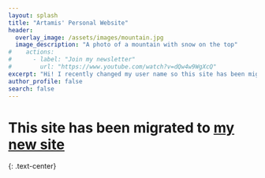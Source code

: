 ```yaml
---
layout: splash
title: "Artamis' Personal Website"
header:
  overlay_image: /assets/images/mountain.jpg
  image_description: "A photo of a mountain with snow on the top"
#    actions:
#      - label: "Join my newsletter"
#        url: "https://www.youtube.com/watch?v=dQw4w9WgXcQ"
excerpt: "Hi! I recently changed my user name so this site has been migrated to: [athemis.me](https://athemis.me)"
author_profile: false
search: false
---
```

# This site has been migrated to [my new site](https://athemis.me)

{: .text-center}

<script src='https://storage.ko-fi.com/cdn/scripts/overlay-widget.js'></script>
<script>
  kofiWidgetOverlay.draw('artam1s', {
    'type': 'floating-chat',
    'floating-chat.donateButton.text': 'Support me',
    'floating-chat.donateButton.background-color': '#00b9fe',
    'floating-chat.donateButton.text-color': '#fff'
  });
</script>
